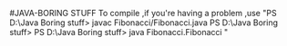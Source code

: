 #JAVA-BORING STUFF
To compile ,if you're having a problem ,use "PS D:\Java Boring stuff> javac Fibonacci/Fibonacci.java
PS D:\Java Boring stuff>
PS D:\Java Boring stuff> java Fibonacci.Fibonacci
"